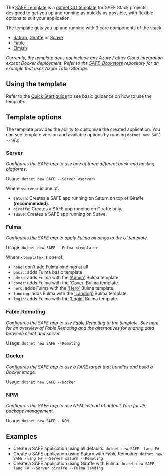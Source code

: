 The [SAFE Template](https://github.com/SAFE-Stack/SAFE-template) is a [dotnet CLI template](https://docs.microsoft.com/en-us/dotnet/core/tools/dotnet-new?tabs=netcore2x) for SAFE Stack projects, designed to get you up and running as quickly as possible, with flexible options to suit your application.

The template gets you up and running with 3 core components of the stack:

* [Saturn](https://saturnframework.github.io/docs/), [Giraffe](https://github.com/giraffe-fsharp/Giraffe) or [Suave](https://suave.io/)
* [Fable](http://fable.io/)
* [Elmish](https://fable-elmish.github.io/elmish/)

*Currently, the template does not include any Azure / other Cloud integration except Docker deployment. Refer to the [SAFE-Bookstore](https://github.com/SAFE-Stack/SAFE-BookStore) repository for an example that uses Azure Table Storage.*

## Using the template
Refer to the [Quick Start guide](quickstart.md#create-your-first-safe-app) to see basic guidance on how to use the template.

## Template options
The template provides the ability to customise the created application. You can see template version and available options by running  `dotnet new SAFE --help`.

### Server
*Configures the SAFE app to use one of three different back-end hosting platforms.*

Usage: `dotnet new SAFE --Server <server>`

Where `<server>` is one of:

* `saturn`: Creates a SAFE app running on Saturn on top of Giraffe **(recommended)**.
* `giraffe`: Creates a SAFE app running on Giraffe only.
* `suave`: Creates a SAFE app running on Suave.

### Fulma
*Configures the SAFE app to apply [Fulma](https://mangelmaxime.github.io/Fulma) bindings to the UI template.*

Usage: `dotnet new SAFE --Fulma <template>`

Where `<template>` is one of:

* `none`: don't add Fulma bindings at all
* `basic`: adds Fulma basic template
* `admin`: adds Fulma with the ['Admin'](https://dansup.github.io/bulma-templates/templates/admin.html) Bulma template.
* `cover`: adds Fulma with the ['Cover'](https://dansup.github.io/bulma-templates/templates/cover.html) Bulma template.
* `hero`: adds Fulma with the ['Hero'](https://dansup.github.io/bulma-templates/templates/hero.html) Bulma template.
* `landing`: adds Fulma with the ['Landing'](https://dansup.github.io/bulma-templates/templates/landing.html) Bulma template.
* `login`: adds Fulma with the ['Login'](https://dansup.github.io/bulma-templates/templates/login.html) Bulma template.

### Fable.Remoting
*Configures the SAFE app to use [Fable.Remoting](https://github.com/Zaid-Ajaj/Fable.Remoting) to the template. See [here](client-server#sharing-data) for an overview of Fable Remoting and the alternatives for sharing data between client and server.*

Usage: `dotnet new SAFE --Remoting`

### Docker
*Configures the SAFE app to use a [FAKE](https://fake.build/) target that bundles and build a Docker image.*

Usage: `dotnet new SAFE --Docker`

### NPM
*Configures the SAFE app to use NPM instead of default Yarn for JS package management.*

Usage: `dotnet new SAFE --NPM`

## Examples
* Create a SAFE application using all defaults: `dotnet new SAFE -lang F#`
* Create a SAFE application using Saturn with Fable Remoting: `dotnet new SAFE -lang F# --Server saturn --Remoting`
* Create a SAFE application using Giraffe with Fulma: `dotnet new SAFE -lang F# --Server giraffe --Fulma landing`
